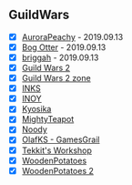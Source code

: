 ## GuildWars

- [x] [AuroraPeachy](https://www.youtube.com/channel/UCrzoluANZlhi24mlQVouTmg) - 2019.09.13
- [x] [Bog Otter](https://www.youtube.com/channel/UCSzOtbN2xTsI8aQPM2sMmpQ) - 2019.09.13
- [x] [briggah](https://www.youtube.com/channel/UCwtjGb3GIIiQFqh6qSjCLQQ) - 2019.09.13
- [x] [Guild Wars 2](https://www.youtube.com/channel/UCP_FgMqOxp_VsM0UfrL-DxA)
- [x] [Guild Wars 2 zone](https://www.youtube.com/channel/UCbHDzLNUyu_HT7nRSNjriUA)
- [x] [INKS](https://www.youtube.com/channel/UCbVGUvx_9SuAYrgJOzBYT7Q)
- [x] [INOY](https://www.youtube.com/channel/UCSoOx7NVJFnolqUwXZ2ghxQ)
- [x] [Kyosika](https://www.youtube.com/channel/UCdg2omrlUUYx_tnyIgNiJSg)
- [x] [MightyTeapot](https://www.youtube.com/channel/UCWXo84TV1a6XJZcDOuq6zaQ)
- [x] [Noody](https://www.youtube.com/channel/UC-QH304zT3qOQ2PKrFmngSQ)
- [x] [OlafKS - GamesGrail](https://www.youtube.com/channel/UCRn-m-2nlUUWtBkPb4gRdTg)
- [x] [Tekkit's Workshop](https://www.youtube.com/channel/UC0Feu7AF3QW-WvqRAgs1ycw)
- [x] [WoodenPotatoes](https://www.youtube.com/channel/UCYUY9_i44IDNOs_Ja815mlA)
- [x] [WoodenPotatoes 2](https://www.youtube.com/channel/UC07_U_mN9-gljJkwcGbifcQ)
